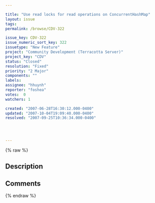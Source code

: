 ```yaml
---

title: "Use read locks for read operations on ConcurrentHashMap"
layout: issue
tags: 
permalink: /browse/CDV-322

issue_key: CDV-322
issue_numeric_sort_key: 322
issuetype: "New Feature"
project: "Community Development (Terracotta Server)"
project_key: "CDV"
status: "Closed"
resolution: "Fixed"
priority: "2 Major"
components: ""
labels: 
assignee: "hhuynh"
reporter: "foshea"
votes:  0
watchers: 1

created: "2007-06-28T16:30:12.000-0400"
updated: "2007-10-04T19:09:40.000-0400"
resolved: "2007-09-25T10:36:34.000-0400"




---
```


{% raw %}

## Description

<div markdown="1" class="description">



</div>

## Comments



{% endraw %}
